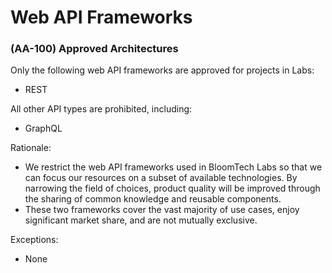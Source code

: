 # Web API Frameworks

### (AA-100) Approved Architectures

Only the following web API frameworks are approved for projects in Labs:

* REST

All other API types are prohibited, including:

* GraphQL

Rationale:

* We restrict the web API frameworks used in BloomTech Labs so that we can focus our resources on a subset of available technologies. By narrowing the field of choices, product quality will be improved through the sharing of common knowledge and reusable components.
* These two frameworks cover the vast majority of use cases, enjoy significant market share, and are not mutually exclusive.

Exceptions:

* None
